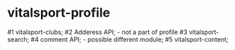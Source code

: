 # vitalsport-profile
#1 vitalsport-clubs;
#2 Adderess API; - not a part of profile
#3 vitalsport-search;
#4 comment API; - possible different module;
#5 vitalsport-content;